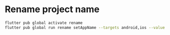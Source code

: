 # Rename project name
```sh
flutter pub global activate rename
flutter pub global run rename setAppName --targets android,ios --value "mobile_app"
```
